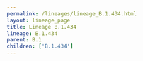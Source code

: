 ```yaml
---
permalink: /lineages/lineage_B.1.434.html
layout: lineage_page
title: Lineage B.1.434
lineage: B.1.434
parent: B.1
children: ['B.1.434']
---
```

